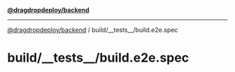 [**@dragdropdeploy/backend**](../../../README.md)

***

[@dragdropdeploy/backend](../../../README.md) / build/\_\_tests\_\_/build.e2e.spec

# build/\_\_tests\_\_/build.e2e.spec
